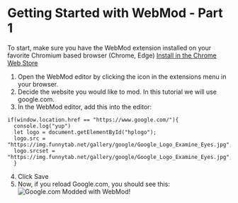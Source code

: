 # Getting Started with WebMod - Part 1

To start, make sure you have the WebMod extension installed on your favorite Chromium based browser (Chrome, Edge) [Install in the Chrome Web Store](https://chrome.google.com/webstore/detail/webmod/hihllohgkcmdkkiafjecnlepkcoaahfc/)

1. Open the WebMod editor by clicking the icon in the extensions menu in your browser.
2. Decide the website you would like to mod. In this tutorial we will use google.com.
3. In the WebMod editor, add this into the editor:
```
if(window.location.href == "https://www.google.com/"){
  console.log("yup")
  let logo = document.getElementById("hplogo");
  logo.src = "https://img.funnytab.net/gallery/google/Google_Logo_Examine_Eyes.jpg";
  logo.srcset = "https://img.funnytab.net/gallery/google/Google_Logo_Examine_Eyes.jpg";
  }
  ```
4. Click Save
5. Now, if you reload Google.com, you should see this:
![Google.com Modded with WebMod!](/moddedgoogle.jpg)
